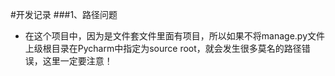 #开发记录
###1、路径问题
- 在这个项目中，因为是文件套文件里面有项目，所以如果不将manage.py文件上级根目录在Pycharm中指定为source root，就会发生很多莫名的路径错误，这里一定要注意！
